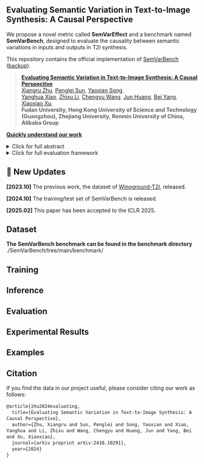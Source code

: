 ## Evaluating Semantic Variation in Text-to-Image Synthesis: A Causal Perspective

We propose a novel metric called **SemVarEffect** and a benchmark named **SemVarBench**, designed to evaluate the causality between semantic variations in inputs and outputs in T2I synthesis. 

This repository contains the official implementation of [SemVarBench](https://openreview.net/forum?id=NWb128pSCb) ([backup](https://arxiv.org/html/2410.10291v1)). 


>[**Evaluating Semantic Variation in Text-to-Image Synthesis: A Causal Perspective**](https://openreview.net/forum?id=NWb128pSCb)    
>[Xiangru Zhu](), 
>[Penglei Sun](), 
>[Yaoxian Song](),  
>[Yanghua Xiao](), 
>[Zhixu Li](), 
>[Chengyu Wang](), 
>[Jun Huang](), 
>[Bei Yang](),  
>[Xiaoxiao Xu](),
<br>**Fudan University, Hong Kong University of Science and Technology (Guangzhou), Zhejiang University, Renmin University of China, Alibaba Group**<br> 

[**Quickly understand our work**](https://iclr.cc/virtual/2025/poster/29871)

<details>
    <summary>Click for full abstract</summary>
    Accurate interpretation and visualization of human instructions are crucial for text-to-image (T2I) synthesis. However, current models struggle to capture semantic variations from word order changes, and existing evaluations, relying on indirect metrics like text-image similarity, fail to reliably assess these challenges. This often obscures poor performance on complex or uncommon linguistic patterns by the focus on frequent word combinations. To address these deficiencies, we propose a novel metric called SemVarEffect and a benchmark named SemVarBench, designed to evaluate the causality between semantic variations in inputs and outputs in T2I synthesis. Semantic variations are achieved through two types of linguistic permutations, while avoiding easily predictable literal variations. Experiments reveal that the CogView-3-Plus and Ideogram 2 performed the best, achieving a score of 0.2/1. Semantic variations in object relations are less understood than attributes, scoring 0.07/1 compared to 0.17-0.19/1. We found that cross-modal alignment in UNet or Transformers plays a crucial role in handling semantic variations, a factor previously overlooked by a focus on textual encoders. Our work establishes an effective evaluation framework that advances the T2I synthesis community's exploration of human instruction understanding. 
</details>


<details>
    <summary>Click for full evaluation framework</summary>

<table class="center">
    <tr>
    <td width=100% style="border: none"><img src="figs/evaluation_pipeline_ACE_v11.png" style="width:100%"></td>
    </tr>
    <tr>
    <td width="100%" style="border: none; text-align: center; word-wrap: break-word">Overview of the evaluation based on SemVarBench.
</td>
  </tr>
</table>

</details>



<!-- We propose a novel metric called (**SemVarEffect**)() and a benchmark named (**SemVarBench**)(), designed to evaluate the causality between semantic variations in inputs and outputs in T2I synthesis. -->


## 🚩 New Updates 

**[2023.10]** The previous work, the dataset of [Winoground-T2I](https://github.com/zhuxiangru/Winoground-T2I), released.

**[2024.10]** The training/test set of SemVarBench is released.

**[2025.02]** This paper has been accepted to the ICLR 2025.


## Dataset

**The SemVarBench benchmark can be found in the benchmark directory** ./SemVarBench/tree/main/benchmark/

## Training

## Inference

## Evaluation

## Experimental Results

## Examples

## Citation 
If you find the data in our project useful, please consider citing our work as follows:
```
@article{zhu2024evaluating,
  title={Evaluating Semantic Variation in Text-to-Image Synthesis: A Causal Perspective},
  author={Zhu, Xiangru and Sun, Penglei and Song, Yaoxian and Xiao, Yanghua and Li, Zhixu and Wang, Chengyu and Huang, Jun and Yang, Bei and Xu, Xiaoxiao},
  journal={arXiv preprint arXiv:2410.10291},
  year={2024}
}
``` 
